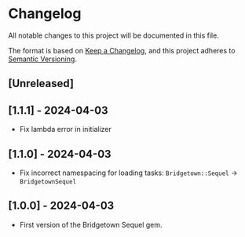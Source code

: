 # Changelog

All notable changes to this project will be documented in this file.

The format is based on [Keep a Changelog](https://keepachangelog.com/en/1.0.0/),
and this project adheres to [Semantic Versioning](https://semver.org/spec/v2.0.0.html).

## [Unreleased]

## [1.1.1] - 2024-04-03

- Fix lambda error in initializer

## [1.1.0] - 2024-04-03

- Fix incorrect namespacing for loading tasks: `Bridgetown::Sequel` -> `BridgetownSequel`

## [1.0.0] - 2024-04-03

- First version of the Bridgetown Sequel gem.
